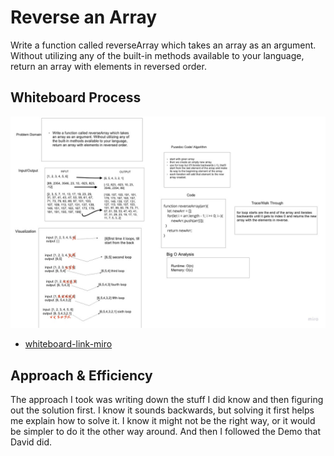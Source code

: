 # Reverse an Array
  Write a function called reverseArray which takes an array as an argument. Without utilizing any of the built-in methods available to your language, return an array with elements in reversed order.


## Whiteboard Process
![Array-Reverse](./array-reverse/Reverse-Array.jpg)

- [whiteboard-link-miro](https://miro.com/app/board/uXjVOmyLIeQ=/?share_link_id=281706561202)


## Approach & Efficiency
The approach I took was writing down the stuff I did know and then figuring out the solution first. I know it sounds backwards, but solving it first helps me explain how to solve it. I know it might not be the right way, or it would be simpler to do it the other way around. And then I followed the Demo that David did.
